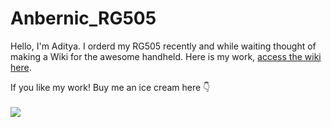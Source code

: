# Anbernic_RG505

Hello, I'm Aditya. I orderd my RG505 recently and while waiting thought of making a Wiki for the awesome handheld. Here is my work, [access the wiki here](https://github.com/adityash4rma/Anbernic_RG505/wiki/).

If you like my work! Buy me an ice cream here 👇  
<br>
<a href="https://www.buymeacoffee.com/adityash4rma"><img src="https://img.buymeacoffee.com/button-api/?text=buy me an Ice cream&emoji=🍦&slug=adityash4rma&button_colour=ee5353&font_colour=000000&font_family=Poppins&outline_colour=000000&coffee_colour=FFDD00" /></a>
